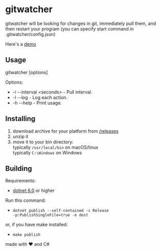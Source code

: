 # gitwatcher
gitwatcher will be looking for changes in git, immediately pull them, and then restart your program (you can specify start command in .gitwatcher/config.json)

Here's a [demo](https://github.com/KD3n1z/gitwatcherDemo)

## Usage
gitwatcher [options]

Options:
* -i --interval \<seconds\> - Pull interval.
* -l --log - Log each action.
* -h --help - Print usage.
        

## Installing
1. download archive for your platform from [/releases](https://github.com/KD3n1z/gitwatcher/releases)
2. unzip it
3. move it to your bin directory:<br>
    typically <code>/usr/local/bin</code> on macOS/linux<br>
    typically <code>C:\Windows</code> on Windows

## Building
Requirements:
- [dotnet 6.0](https://dotnet.microsoft.com/en-us/download/dotnet/6.0) or higher

Run this command:<br>
- <code>dotnet publish --self-contained -c Release -p:PublishSingleFile=true -o dest</code><br>

or, if you have make installed:<br>
- <code>make publish</code>

made with ❤️ and C#

